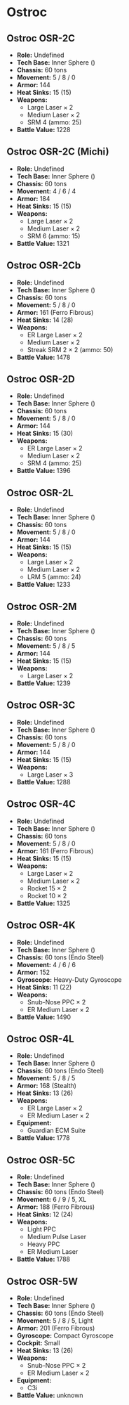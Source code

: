 # Ostroc
## Ostroc OSR-2C
- **Role:** Undefined
- **Tech Base:** Inner Sphere ()
- **Chassis:** 60 tons
- **Movement:** 5 / 8 / 0
- **Armor:** 144
- **Heat Sinks:** 15 (15)
- **Weapons:**
  - Large Laser × 2
  - Medium Laser × 2
  - SRM 4 (ammo: 25)
- **Battle Value:** 1228

## Ostroc OSR-2C (Michi)
- **Role:** Undefined
- **Tech Base:** Inner Sphere ()
- **Chassis:** 60 tons
- **Movement:** 4 / 6 / 4
- **Armor:** 184
- **Heat Sinks:** 15 (15)
- **Weapons:**
  - Large Laser × 2
  - Medium Laser × 2
  - SRM 6 (ammo: 15)
- **Battle Value:** 1321

## Ostroc OSR-2Cb
- **Role:** Undefined
- **Tech Base:** Inner Sphere ()
- **Chassis:** 60 tons
- **Movement:** 5 / 8 / 0
- **Armor:** 161 (Ferro Fibrous)
- **Heat Sinks:** 14 (28)
- **Weapons:**
  - ER Large Laser × 2
  - Medium Laser × 2
  - Streak SRM 2 × 2 (ammo: 50)
- **Battle Value:** 1478

## Ostroc OSR-2D
- **Role:** Undefined
- **Tech Base:** Inner Sphere ()
- **Chassis:** 60 tons
- **Movement:** 5 / 8 / 0
- **Armor:** 144
- **Heat Sinks:** 15 (30)
- **Weapons:**
  - ER Large Laser × 2
  - Medium Laser × 2
  - SRM 4 (ammo: 25)
- **Battle Value:** 1396

## Ostroc OSR-2L
- **Role:** Undefined
- **Tech Base:** Inner Sphere ()
- **Chassis:** 60 tons
- **Movement:** 5 / 8 / 0
- **Armor:** 144
- **Heat Sinks:** 15 (15)
- **Weapons:**
  - Large Laser × 2
  - Medium Laser × 2
  - LRM 5 (ammo: 24)
- **Battle Value:** 1233

## Ostroc OSR-2M
- **Role:** Undefined
- **Tech Base:** Inner Sphere ()
- **Chassis:** 60 tons
- **Movement:** 5 / 8 / 5
- **Armor:** 144
- **Heat Sinks:** 15 (15)
- **Weapons:**
  - Large Laser × 2
- **Battle Value:** 1239

## Ostroc OSR-3C
- **Role:** Undefined
- **Tech Base:** Inner Sphere ()
- **Chassis:** 60 tons
- **Movement:** 5 / 8 / 0
- **Armor:** 144
- **Heat Sinks:** 15 (15)
- **Weapons:**
  - Large Laser × 3
- **Battle Value:** 1288

## Ostroc OSR-4C
- **Role:** Undefined
- **Tech Base:** Inner Sphere ()
- **Chassis:** 60 tons
- **Movement:** 5 / 8 / 0
- **Armor:** 161 (Ferro Fibrous)
- **Heat Sinks:** 15 (15)
- **Weapons:**
  - Large Laser × 2
  - Medium Laser × 2
  - Rocket 15 × 2
  - Rocket 10 × 2
- **Battle Value:** 1325

## Ostroc OSR-4K
- **Role:** Undefined
- **Tech Base:** Inner Sphere ()
- **Chassis:** 60 tons (Endo Steel)
- **Movement:** 4 / 6 / 6
- **Armor:** 152
- **Gyroscope:** Heavy-Duty Gyroscope
- **Heat Sinks:** 11 (22)
- **Weapons:**
  - Snub-Nose PPC × 2
  - ER Medium Laser × 2
- **Battle Value:** 1490

## Ostroc OSR-4L
- **Role:** Undefined
- **Tech Base:** Inner Sphere ()
- **Chassis:** 60 tons (Endo Steel)
- **Movement:** 5 / 8 / 5
- **Armor:** 168 (Stealth)
- **Heat Sinks:** 13 (26)
- **Weapons:**
  - ER Large Laser × 2
  - ER Medium Laser × 2
- **Equipment:**
  - Guardian ECM Suite
- **Battle Value:** 1778

## Ostroc OSR-5C
- **Role:** Undefined
- **Tech Base:** Inner Sphere ()
- **Chassis:** 60 tons (Endo Steel)
- **Movement:** 6 / 9 / 5, XL
- **Armor:** 188 (Ferro Fibrous)
- **Heat Sinks:** 12 (24)
- **Weapons:**
  - Light PPC
  - Medium Pulse Laser
  - Heavy PPC
  - ER Medium Laser
- **Battle Value:** 1788

## Ostroc OSR-5W
- **Role:** Undefined
- **Tech Base:** Inner Sphere ()
- **Chassis:** 60 tons (Endo Steel)
- **Movement:** 5 / 8 / 5, Light
- **Armor:** 201 (Ferro Fibrous)
- **Gyroscope:** Compact Gyroscope
- **Cockpit:** Small
- **Heat Sinks:** 13 (26)
- **Weapons:**
  - Snub-Nose PPC × 2
  - ER Medium Laser × 2
- **Equipment:**
  - C3i
- **Battle Value:** unknown

